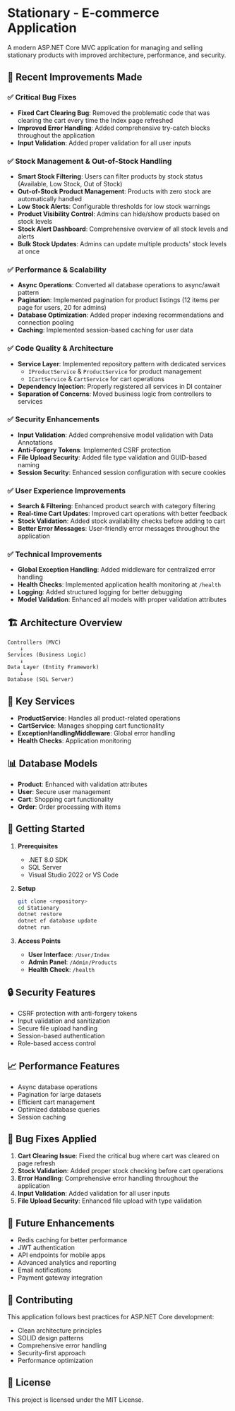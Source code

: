 # Stationary - E-commerce Application

A modern ASP.NET Core MVC application for managing and selling stationary products with improved architecture, performance, and security.

## 🚀 Recent Improvements Made

### ✅ **Critical Bug Fixes**
- **Fixed Cart Clearing Bug**: Removed the problematic code that was clearing the cart every time the Index page refreshed
- **Improved Error Handling**: Added comprehensive try-catch blocks throughout the application
- **Input Validation**: Added proper validation for all user inputs

### ✅ **Stock Management & Out-of-Stock Handling**
- **Smart Stock Filtering**: Users can filter products by stock status (Available, Low Stock, Out of Stock)
- **Out-of-Stock Product Management**: Products with zero stock are automatically handled
- **Low Stock Alerts**: Configurable thresholds for low stock warnings
- **Product Visibility Control**: Admins can hide/show products based on stock levels
- **Stock Alert Dashboard**: Comprehensive overview of all stock levels and alerts
- **Bulk Stock Updates**: Admins can update multiple products' stock levels at once

### ✅ **Performance & Scalability**
- **Async Operations**: Converted all database operations to async/await pattern
- **Pagination**: Implemented pagination for product listings (12 items per page for users, 20 for admins)
- **Database Optimization**: Added proper indexing recommendations and connection pooling
- **Caching**: Implemented session-based caching for user data

### ✅ **Code Quality & Architecture**
- **Service Layer**: Implemented repository pattern with dedicated services
  - `IProductService` & `ProductService` for product management
  - `ICartService` & `CartService` for cart operations
- **Dependency Injection**: Properly registered all services in DI container
- **Separation of Concerns**: Moved business logic from controllers to services

### ✅ **Security Enhancements**
- **Input Validation**: Added comprehensive model validation with Data Annotations
- **Anti-Forgery Tokens**: Implemented CSRF protection
- **File Upload Security**: Added file type validation and GUID-based naming
- **Session Security**: Enhanced session configuration with secure cookies

### ✅ **User Experience Improvements**
- **Search & Filtering**: Enhanced product search with category filtering
- **Real-time Cart Updates**: Improved cart operations with better feedback
- **Stock Validation**: Added stock availability checks before adding to cart
- **Better Error Messages**: User-friendly error messages throughout the application

### ✅ **Technical Improvements**
- **Global Exception Handling**: Added middleware for centralized error handling
- **Health Checks**: Implemented application health monitoring at `/health`
- **Logging**: Added structured logging for better debugging
- **Model Validation**: Enhanced all models with proper validation attributes

## 🏗️ **Architecture Overview**

```
Controllers (MVC)
    ↓
Services (Business Logic)
    ↓
Data Layer (Entity Framework)
    ↓
Database (SQL Server)
```

## 🔧 **Key Services**

- **ProductService**: Handles all product-related operations
- **CartService**: Manages shopping cart functionality
- **ExceptionHandlingMiddleware**: Global error handling
- **Health Checks**: Application monitoring

## 📊 **Database Models**

- **Product**: Enhanced with validation attributes
- **User**: Secure user management
- **Cart**: Shopping cart functionality
- **Order**: Order processing with items

## 🚀 **Getting Started**

1. **Prerequisites**
   - .NET 8.0 SDK
   - SQL Server
   - Visual Studio 2022 or VS Code

2. **Setup**
   ```bash
   git clone <repository>
   cd Stationary
   dotnet restore
   dotnet ef database update
   dotnet run
   ```

3. **Access Points**
   - **User Interface**: `/User/Index`
   - **Admin Panel**: `/Admin/Products`
   - **Health Check**: `/health`

## 🔒 **Security Features**

- CSRF protection with anti-forgery tokens
- Input validation and sanitization
- Secure file upload handling
- Session-based authentication
- Role-based access control

## 📈 **Performance Features**

- Async database operations
- Pagination for large datasets
- Efficient cart management
- Optimized database queries
- Session caching

## 🐛 **Bug Fixes Applied**

1. **Cart Clearing Issue**: Fixed the critical bug where cart was cleared on page refresh
2. **Stock Validation**: Added proper stock checking before cart operations
3. **Error Handling**: Comprehensive error handling throughout the application
4. **Input Validation**: Added validation for all user inputs
5. **File Upload Security**: Enhanced file upload with type validation

## 🔮 **Future Enhancements**

- Redis caching for better performance
- JWT authentication
- API endpoints for mobile apps
- Advanced analytics and reporting
- Email notifications
- Payment gateway integration

## 📝 **Contributing**

This application follows best practices for ASP.NET Core development:
- Clean architecture principles
- SOLID design patterns
- Comprehensive error handling
- Security-first approach
- Performance optimization

## 📄 **License**

This project is licensed under the MIT License.
